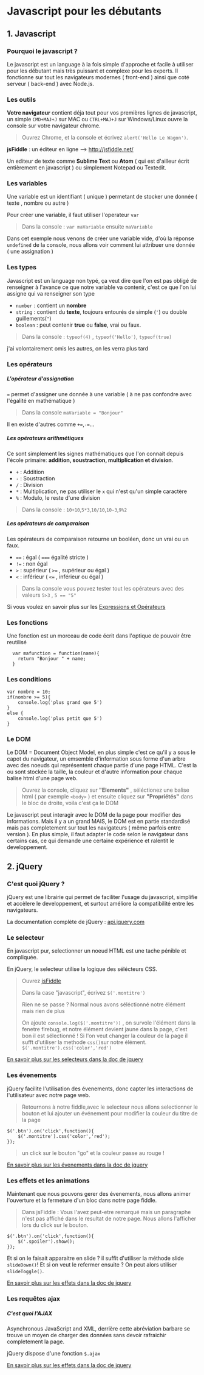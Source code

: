 # Javascript pour les débutants

## 1. Javascript

### Pourquoi le javascript ?

Le javascript est un language à la fois simple d'approche et facile à utiliser pour les débutant mais très puissant et complexe pour les experts. Il fonctionne sur tout les navigateurs modernes ( front-end ) ainsi que coté serveur ( back-end ) avec Node.js.

### Les outils

**Votre navigateur** contient déja tout pour vos premières lignes de javascript, un simple `CMD+MAJ+J` sur MAC ou `CTRL+MAJ+J` sur Windows/Linux ouvre la console sur votre navigateur chrome.
> Ouvrez Chrome, et la console et écrivez `alert('Hello Le Wagon')`.

**jsFiddle** : un éditeur en ligne --> http://jsfiddle.net/

Un editeur de texte comme **Sublime Text** ou **Atom** ( qui est d'ailleur écrit entièrement en javascript ) ou simplement Notepad ou Textedit.

### Les variables

Une variable est un identifiant ( unique ) permetant de stocker une donnée ( texte , nombre ou autre )

Pour créer une variable, il faut utiliser l'operateur `var`
> Dans la console : `var maVariable` ensuite `maVariable`

Dans cet exemple nous venons de créer une variable vide, d'où la réponse `undefined` de la console, nous allons voir comment lui attribuer une donnée ( une assignation )

### Les types

Javascript est un language non typé, ça veut dire que l'on est pas obligé de renseigner à l'avance ce que notre variable va contenir, c'est ce que l'on lui assigne qui va renseigner son type

- `number` : contient un **nombre**
- `string` : contient du **texte**, toujours entourés de simple (`'`) ou double guillements(`"`)
- `boolean` : peut contenir **true** ou **false**, vrai ou faux.

> Dans la console : `typeof(4)` , `typeof('Hello')`, `typeof(true)`

j'ai volontairement omis les autres, on les verra plus tard

### Les opérateurs

##### L'opérateur d'assignation

`=` permet d'assigner une donnée à une variable ( à ne pas confondre avec l'égalité en mathématique )
> Dans la console `maVariable = "Bonjour"`

Il en existe d'autres comme `+=`,`-=`...

##### Les opérateurs arithmétiques

Ce sont simplement les signes mathématiques que l'on connait depuis l'école primaire: **addition, soustraction, multiplication et division**.

- `+` : Addition
- `-` : Soustraction
- `/` : Division
- `*` : Multiplication, ne pas utiliser le `x` qui n'est qu'un simple caractère
- `%` : Modulo, le reste d'une division

> Dans la console : `10+10`,`5*3`,`10/10`,`10-3`,`9%2`

##### Les opérateurs de comparaison

Les opérateurs de comparaison retourne un booléen, donc un vrai ou un faux.

- `==` : égal ( `===` égalité stricte )
- `!=` : non égal
- `>` : supérieur ( `>=` , supérieur ou égal )
- `<` : inférieur ( `<=` , inférieur ou égal )

> Dans la console vous pouvez tester tout les opérateurs avec des valeurs `5>3` , `5 == "5"`

Si vous voulez en savoir plus sur les [Expressions et Opérateurs](https://developer.mozilla.org/fr/docs/Web/JavaScript/Guide/Expressions_et_Op%C3%A9rateurs)

### Les fonctions

Une fonction est un morceau de code écrit dans l'optique de pouvoir être reutilisé

```
  var mafunction = function(name){
    return "Bonjour " + name;
  }
```

### Les conditions

```
var nombre = 10;
if(nombre >= 5){
    console.log('plus grand que 5')
}
else {
    console.log('plus petit que 5')
}
```

### Le DOM

Le DOM = Document Object Model, en plus simple c'est ce qu'il y a sous le capot du navigateur, un emsemble d'information sous forme d'un arbre avec des noeuds qui représentent chaque partie d'une page HTML. C'est la ou sont stockée la taille, la couleur et d'autre information pour chaque balise html d'une page web.

> Ouvrez la console, cliquez sur **"Elements"** , séléctionez une balise html ( par exemple `<body>` ) et ensuite cliquez sur **"Propriétés"** dans le bloc de droite, voila c'est ça le DOM

Le javascript peut interagir avec le DOM de la page pour modifier des informations. Mais il y a un grand MAIS, le DOM est en partie standardisé mais pas completement sur tout les navigateurs ( même parfois entre version ). En plus simple, il faut adapter le code selon le navigateur dans certains cas, ce qui demande une certaine expérience et ralentit le developpement.

## 2. jQuery

### C'est quoi jQuery ?

jQuery est une librairie qui permet de faciliter l'usage du javascript, simplifie et accèlere le developpement, et surtout améliore la compatibilité entre les navigateurs.

La documentation complète de jQuery : [api.jquery.com](http://api.jquery.com/)

### Le selecteur

En javascript pur, selectionner un noeud HTML est une tache pénible et compliquée.

En jQuery, le selecteur utilise la logique des sélécteurs CSS.

> Ouvrez [jsFiddle](http://jsfiddle.net/)
>
> Dans la case "javascript", écrivez `$('.montitre')`
>
> Rien ne se passe ? Normal nous avons séléctionné notre élément mais rien de plus
>
> On ajoute `console.log($('.montitre'))` , on survole l'élément dans la fenetre firebug, et notre élément devient jaune dans la page, c'est bon il est sélectionné !
> Si l'on veut changer la couleur de la page il sufft d'utiliser la methode `css()`sur notre élément.  `$('.montitre').css('color','red')`

[En savoir plus sur les selecteurs dans la doc de jquery](http://api.jquery.com/category/selectors/)

### Les évenements

jQuery facilite l'utilisation des évenements, donc capter les interactions de l'utilisateur avec notre page web.

> Retournons à notre fiddle,avec le selecteur nous allons selectionner le bouton et lui ajouter un événement pour modifier la couleur du titre de la page
```
$('.btn').on('click',function(){
    $('.montitre').css('color','red');
});
```
>un click sur le bouton "go" et la couleur passe au rouge !

[En savoir plus sur les évenements dans la doc de jquery](http://api.jquery.com/category/events/)

### Les effets et les animations

Maintenant que nous pouvons gerer des évenements, nous allons animer l'ouverture et la fermeture d'un bloc dans notre page fiddle.

> Dans jsFiddle : Vous l'avez peut-etre remarqué mais un paragraphe n'est pas affiché dans le resultat de notre page. Nous allons l'afficher lors du click sur le bouton.
```
$('.btn').on('click',function(){
    $('.spoiler').show();
});
```

Et si on le faisait apparaitre en slide ? il suffit d'utiliser la méthode slide `slideDown()`! Et si on veut le refermer ensuite ? On peut alors utiliser `slideToggle()`.

[En savoir plus sur les effets dans la doc de jquery](http://api.jquery.com/category/effects/)

### Les requêtes ajax

##### C'est quoi l'AJAX

Asynchronous JavaScript and XML, derrière cette abréviation barbare se trouve un moyen de charger des données sans devoir rafraichir completement la page.

jQuery dispose d'une fonction `$.ajax`

[En savoir plus sur les effets dans la doc de jquery](http://api.jquery.com/category/effects/)
